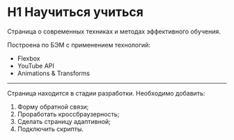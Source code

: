 # H1 Научиться учиться
Страница о современных техниках и методах эффективного обучения.

Построена по БЭМ с применением технологий:
* Flexbox
* YouTube API
* Animations & Transforms
-----------------------
Страница находится в стадии разработки.
Необходимо добавить:
1. Форму обратной связи;
3. Проработать кроссбраузерность;
3. Сделать страницу адаптивной;
2. Подключить скрипты.
